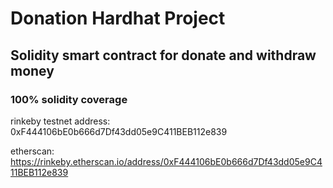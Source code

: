 # Donation Hardhat Project

## Solidity smart contract for donate and withdraw money
### 100% solidity coverage

rinkeby testnet address: 0xF444106bE0b666d7Df43dd05e9C411BEB112e839

etherscan: https://rinkeby.etherscan.io/address/0xF444106bE0b666d7Df43dd05e9C411BEB112e839

